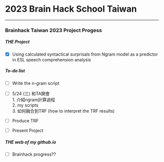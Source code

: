 # 2023 Brain Hack School Taiwan
***
### Brainhack Taiwan 2023 Project Progess
##### THE Project
- [x] Using calculated syntactical surprisals from Ngram model as a predictor in ESL speech comprehension analysis

##### To-do list
- [ ] Write the n-gram script
- [ ] 5/24 (三) 和TA開會  
      1. 介紹ngram計算過程  
      2. my scripts  
      3. 如何融合到TRF (how to interpret the TRF results)
- [ ] Produce TRF
- [ ] Present Project


##### THE web of my github.io
- [ ] Brainhack progress??

